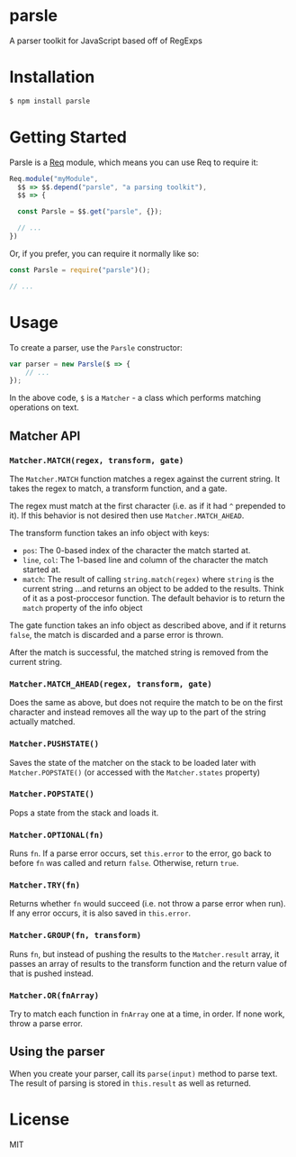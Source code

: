 # parsle
A parser toolkit for JavaScript based off of RegExps

# Installation
```sh
$ npm install parsle
```

# Getting Started

Parsle is a [Req](https://npmjs.org/package/@firecubez/req) module, which means you can use Req to require it:

```js
Req.module("myModule",
  $$ => $$.depend("parsle", "a parsing toolkit"),
  $$ => {

  const Parsle = $$.get("parsle", {});

  // ...
})
```

Or, if you prefer, you can require it normally like so:

```js
const Parsle = require("parsle")();

// ...
```
# Usage

To create a parser, use the `Parsle` constructor:

```js
var parser = new Parsle($ => {
	// ...
});
```

In the above code, `$` is a `Matcher` - a class which performs matching operations on text.

## Matcher API

### `Matcher.MATCH(regex, transform, gate)`

The `Matcher.MATCH` function matches a regex against the current string. It takes the regex to match, a transform function, and a gate.

The regex must match at the first character (i.e. as if it had `^` prepended to it). If this behavior is not desired then use `Matcher.MATCH_AHEAD`.

The transform function takes an info object with keys:
- `pos`: The 0-based index of the character the match started at.
- `line`, `col`: The 1-based line and column of the character the match started at.
- `match`: The result of calling `string.match(regex)` where `string` is the current string
...and returns an object to be added to the results. Think of it as a post-proccesor function. The default behavior is to return the `match` property of the info object

The gate function takes an info object as described above, and if it returns `false`, the match is discarded and a parse error is thrown.

After the match is successful, the matched string is removed from the current string.

### `Matcher.MATCH_AHEAD(regex, transform, gate)`

Does the same as above, but does not require the match to be on the first character and instead removes all the way up to the part of the string actually matched.

### `Matcher.PUSHSTATE()`

Saves the state of the matcher on the stack to be loaded later with `Matcher.POPSTATE()` (or accessed with the `Matcher.states` property)

### `Matcher.POPSTATE()`

Pops a state from the stack and loads it.

### `Matcher.OPTIONAL(fn)`

Runs `fn`. If a parse error occurs, set `this.error` to the error, go back to before `fn` was called and return `false`. Otherwise, return `true`.

### `Matcher.TRY(fn)`

Returns whether `fn` would succeed (i.e. not throw a parse error when run). If any error occurs, it is also saved in `this.error`.

### `Matcher.GROUP(fn, transform)`

Runs `fn`, but instead of pushing the results to the `Matcher.result` array, it passes an array of results to the transform function and the return value of that is pushed instead.

### `Matcher.OR(fnArray)`

Try to match each function in `fnArray` one at a time, in order. If none work, throw a parse error.

## Using the parser

When you create your parser, call its `parse(input)` method to parse text. The result of parsing is stored in `this.result` as well as returned.

# License

MIT